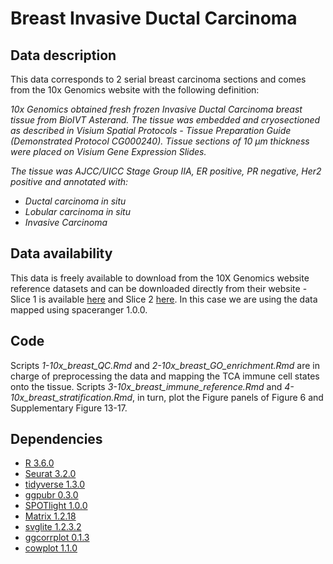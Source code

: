 # Breast Invasive Ductal Carcinoma

## Data description
This data corresponds to 2 serial breast carcinoma sections and comes from the 10x Genomics website with the following definition: 

*10x Genomics obtained fresh frozen Invasive Ductal Carcinoma breast tissue from BioIVT Asterand. The tissue was embedded and cryosectioned as described in Visium Spatial Protocols - Tissue Preparation Guide (Demonstrated Protocol CG000240). Tissue sections of 10 µm thickness were placed on Visium Gene Expression Slides.*

*The tissue was AJCC/UICC Stage Group IIA, ER positive, PR negative, Her2 positive and annotated with:*
- *Ductal carcinoma in situ*
- *Lobular carcinoma in situ*
- *Invasive Carcinoma*

## Data availability
This data is freely available to download from the 10X Genomics website reference datasets and can be downloaded directly from their website - Slice 1 is available [here](https://support.10xgenomics.com/spatial-gene-expression/datasets/1.0.0/V1_Breast_Cancer_Block_A_Section_1) and Slice 2 [here](https://support.10xgenomics.com/spatial-gene-expression/datasets/1.0.0/V1_Breast_Cancer_Block_A_Section_2).
In this case we are using the data mapped using spaceranger 1.0.0.

## Code
Scripts *1-10x_breast_QC.Rmd* and *2-10x_breast_GO_enrichment.Rmd* are in charge of preprocessing the data and mapping the TCA immune cell states onto the tissue. 
Scripts *3-10x_breast_immune_reference.Rmd*  and *4-10x_breast_stratification.Rmd*, in turn, plot the Figure panels of Figure 6 and Supplementary Figure 13-17.

## Dependencies
* [R 3.6.0](https://cran.r-project.org/)
* [Seurat 3.2.0](https://cran.r-project.org/web/packages/Seurat/index.html)
* [tidyverse 1.3.0](https://cran.r-project.org/web/packages/tidyverse/index.html)
* [ggpubr 0.3.0](https://cran.r-project.org/web/packages/ggpubr/index.html)
* [SPOTlight 1.0.0](https://github.com/MarcElosua/SPOTlight)
* [Matrix 1.2.18](https://cran.r-project.org/web/packages/Matrix/index.html)
* [svglite 1.2.3.2](https://cran.r-project.org/web/packages/svglite/index.html)
* [ggcorrplot 0.1.3](https://cran.r-project.org/web/packages/ggcorrplot/index.html)
* [cowplot 1.1.0](https://cran.r-project.org/web/packages/cowplot/index.html)

